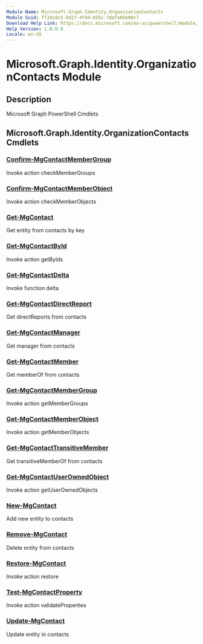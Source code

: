 ```yaml
---
Module Name: Microsoft.Graph.Identity.OrganizationContacts
Module Guid: ff2dc8c5-8d27-4f44-b55c-7defa66b00c7
Download Help Link: https://docs.microsoft.com/en-us/powershell/module/microsoft.graph.identity.organizationcontacts
Help Version: 1.0.0.0
Locale: en-US
---
```


# Microsoft.Graph.Identity.OrganizationContacts Module
## Description
Microsoft Graph PowerShell Cmdlets

## Microsoft.Graph.Identity.OrganizationContacts Cmdlets
### [Confirm-MgContactMemberGroup](Confirm-MgContactMemberGroup.md)
Invoke action checkMemberGroups

### [Confirm-MgContactMemberObject](Confirm-MgContactMemberObject.md)
Invoke action checkMemberObjects

### [Get-MgContact](Get-MgContact.md)
Get entity from contacts by key

### [Get-MgContactById](Get-MgContactById.md)
Invoke action getByIds

### [Get-MgContactDelta](Get-MgContactDelta.md)
Invoke function delta

### [Get-MgContactDirectReport](Get-MgContactDirectReport.md)
Get directReports from contacts

### [Get-MgContactManager](Get-MgContactManager.md)
Get manager from contacts

### [Get-MgContactMember](Get-MgContactMember.md)
Get memberOf from contacts

### [Get-MgContactMemberGroup](Get-MgContactMemberGroup.md)
Invoke action getMemberGroups

### [Get-MgContactMemberObject](Get-MgContactMemberObject.md)
Invoke action getMemberObjects

### [Get-MgContactTransitiveMember](Get-MgContactTransitiveMember.md)
Get transitiveMemberOf from contacts

### [Get-MgContactUserOwnedObject](Get-MgContactUserOwnedObject.md)
Invoke action getUserOwnedObjects

### [New-MgContact](New-MgContact.md)
Add new entity to contacts

### [Remove-MgContact](Remove-MgContact.md)
Delete entity from contacts

### [Restore-MgContact](Restore-MgContact.md)
Invoke action restore

### [Test-MgContactProperty](Test-MgContactProperty.md)
Invoke action validateProperties

### [Update-MgContact](Update-MgContact.md)
Update entity in contacts


